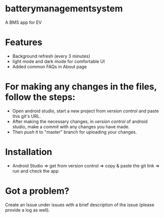 # batterymanagementsystem

A BMS app for EV

# Features

- Background refresh (every 3 minutes)
- light mode and dark mode for comfortable UI
- Added common FAQs in About page

# For making any changes in the files, follow the steps:

- Open android studio, start a new project from *version control* and paste this git's URL.
- After making the necessary changes, in *version control* of android studio, make a *commit* with any changes you have made.
- Then *push* it to "master" branch for uploading your changes. 

# Installation

- Android Studio => get from version control => copy & paste the git link => run and check the app

# Got a problem?

Create an Issue under issues with a brief description of the issue (please provide a log as well).
